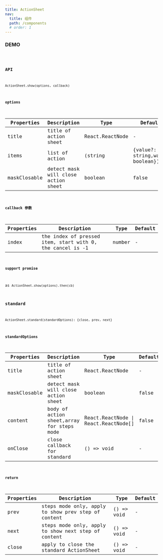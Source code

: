 ```yaml
---
title: ActionSheet
nav:
  title: 组件
  path: /components
  # order: 1
---
```


### DEMO

<code src="./demo/basic.tsx" />

### API
`ActionSheet.show(options, callback)`

#### options
| Properties | Description | Type | Default |
| --- | --- | --- | --- |
| title | title of action sheet | React.ReactNode | - |
| items | list of action | (string|{value?: string,warn: boolean})[] | - |
| maskClosable | detect mask will close action sheet | boolean | false  |

#### callback 参数
| Properties | Description | Type | Default |
| --- | --- | --- | --- |
| index | the index of pressed item, start with 0, the cancel is -1 | number | - |

#### support promise
as `ActionSheet.show(options).then(cb)`


### standard
`ActionSheet.standard(standardOptions): {close, prev, next}`

#### standardOptions
| Properties | Description | Type | Default |
| --- | --- | --- | --- |
| title | title of action sheet | React.ReactNode | - |
| maskClosable | detect mask will close action sheet | boolean | false  |
| content | body of action sheet,array for steps mode | React.ReactNode \| React.ReactNode[] | false  |
| onClose | close callback for standard | () => void | - |

#### return
| Properties | Description | Type | Default |
| --- | --- | --- | --- |
| prev | steps mode only, apply to show prev step of content | () => void | - |
| next | steps mode only, apply to show next step of content | () => void | - |
| close | apply to close the standard ActionSheet | () => void | - |

